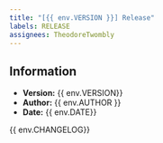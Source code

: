 ```yaml
---
title: "[{{ env.VERSION }}] Release"
labels: RELEASE
assignees: TheodoreTwombly
---
```


## Information

- **Version:** {{ env.VERSION}}
- **Author:** {{ env.AUTHOR }}
- **Date:** {{ env.DATE}}

{{ env.CHANGELOG}}
